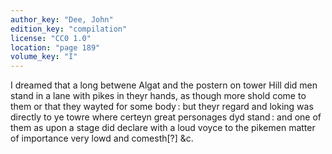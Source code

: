 ```yaml
---
author_key: "Dee, John"
edition_key: "compilation"
license: "CC0 1.0"
location: "page 189"
volume_key: "I"
---
```

I dreamed that a long betwene Algat and the postern on tower Hill did men stand
in a lane with pikes in theyr hands, as though more shold come to them or that
they wayted for some body : but theyr regard and loking was directly to ye
towre where certeyn great personages dyd stand : and one of them as upon a
stage did declare with a loud voyce to the pikemen matter of importance very
lowd and comesth[?] &c.
